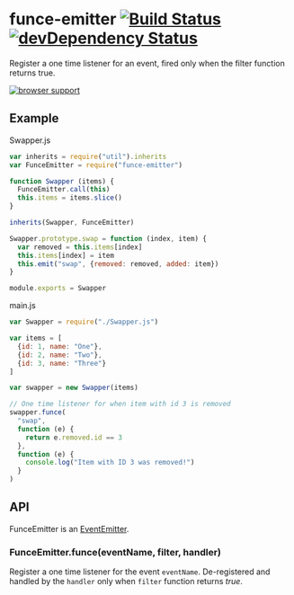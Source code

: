 # funce-emitter [![Build Status](https://travis-ci.org/alanshaw/funce-emitter.svg?branch=master)](https://travis-ci.org/alanshaw/funce-emitter) [![devDependency Status](https://david-dm.org/alanshaw/funce-emitter/dev-status.svg)](https://david-dm.org/alanshaw/funce-emitter#info=devDependencies)
Register a one time listener for an event, fired only when the filter function returns true.

[![browser support](https://ci.testling.com/alanshaw/funce-emitter.png)](https://ci.testling.com/alanshaw/funce-emitter)

## Example

Swapper.js

```js
var inherits = require("util").inherits
var FunceEmitter = require("funce-emitter")

function Swapper (items) {
  FunceEmitter.call(this)
  this.items = items.slice()
}

inherits(Swapper, FunceEmitter)

Swapper.prototype.swap = function (index, item) {
  var removed = this.items[index]
  this.items[index] = item
  this.emit("swap", {removed: removed, added: item})
}

module.exports = Swapper
```

main.js

```js
var Swapper = require("./Swapper.js")

var items = [
  {id: 1, name: "One"},
  {id: 2, name: "Two"},
  {id: 3, name: "Three"}
]

var swapper = new Swapper(items)

// One time listener for when item with id 3 is removed
swapper.funce(
  "swap",
  function (e) {
    return e.removed.id == 3
  },
  function (e) {
    console.log("Item with ID 3 was removed!")
  }
)
```

## API
FunceEmitter is an [EventEmitter](http://nodejs.org/api/events.html#events_class_events_eventemitter).

### FunceEmitter.funce(eventName, filter, handler)
Register a one time listener for the event `eventName`. De-registered and handled by the `handler` only when `filter` function returns *true*.

